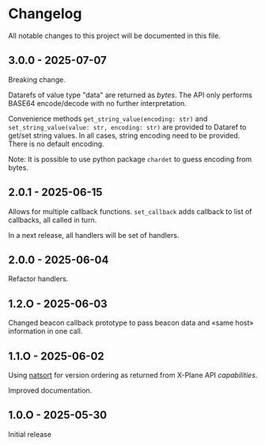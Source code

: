 # Changelog

All notable changes to this project will be documented in this file.

## 3.0.0 - 2025-07-07

Breaking change.

Datarefs of value type "data" are returned as *bytes*.
The API only performs BASE64 encode/decode with no further interpretation.

Convenience methods `get_string_value(encoding: str)` and `set_string_value(value: str, encoding: str)` are provided
to Dataref to get/set string values.
In all cases, string encoding need to be provided. There is no default encoding.

Note: It is possible to use python package `chardet` to guess encoding from bytes.

## 2.0.1 - 2025-06-15

Allows for multiple callback functions.
`set_callback` adds callback to list of callbacks, all called in turn.

In a next release, all handlers will be set of handlers.

## 2.0.0 - 2025-06-04

Refactor handlers.

## 1.2.O - 2025-06-03

Changed beacon callback prototype to pass beacon data and «same host» information in one call.

## 1.1.O - 2025-06-02

Using [natsort](https://github.com/SethMMorton/natsort/wiki) for version ordering as returned from X-Plane API *capabilities*.

Improved documentation.

## 1.0.O - 2025-05-30

Initial release